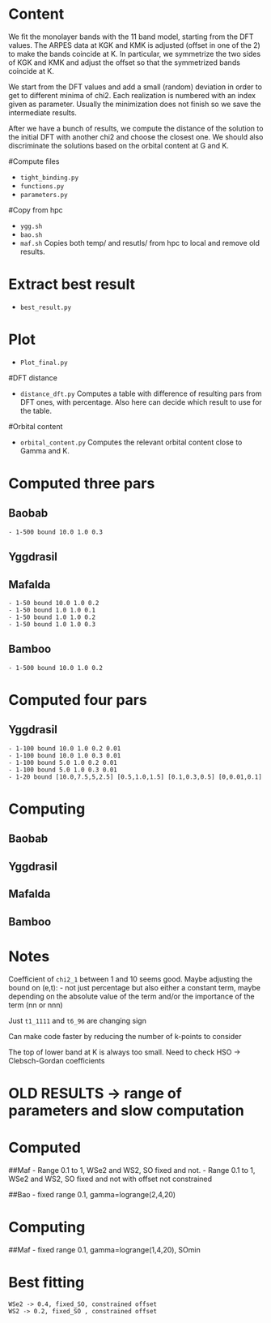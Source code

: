 # Content
We fit the monolayer bands with the 11 band model, starting from the DFT values. 
The ARPES data at KGK and KMK is adjusted (offset in one of the 2) to make the bands coincide at K. In particular,
we symmetrize the two sides of KGK and KMK and adjust the offset so that the symmetrized bands coincide at K.

We start from the DFT values and add a small (random) deviation in order to get to different minima of chi2. 
Each realization is numbered with an index given as parameter.
Usually the minimization does not finish so we save the intermediate results.

After we have a bunch of results, we compute the distance of the solution to the initial DFT with another chi2
and choose the closest one. 
We should also discriminate the solutions based on the orbital content at G and K.

#Compute files
- `tight_binding.py`
- `functions.py`
- `parameters.py`

#Copy from hpc
- `ygg.sh`
- `bao.sh`
- `maf.sh`
Copies both temp/ and resutls/ from hpc to local and remove old results.

# Extract best result
- `best_result.py`

# Plot
- `Plot_final.py`

#DFT distance
- `distance_dft.py`
Computes a table with difference of resulting pars from DFT ones, with percentage.
Also here can decide which result to use for the table.

#Orbital content
- `orbital_content.py`
Computes the relevant orbital content close to Gamma and K.

# Computed three pars
## Baobab
    - 1-500 bound 10.0 1.0 0.3
## Yggdrasil
## Mafalda
    - 1-50 bound 10.0 1.0 0.2
    - 1-50 bound 1.0 1.0 0.1
    - 1-50 bound 1.0 1.0 0.2
    - 1-50 bound 1.0 1.0 0.3
## Bamboo
    - 1-500 bound 10.0 1.0 0.2


# Computed four pars
## Yggdrasil
    - 1-100 bound 10.0 1.0 0.2 0.01
    - 1-100 bound 10.0 1.0 0.3 0.01
    - 1-100 bound 5.0 1.0 0.2 0.01
    - 1-100 bound 5.0 1.0 0.3 0.01
    - 1-20 bound [10.0,7.5,5,2.5] [0.5,1.0,1.5] [0.1,0.3,0.5] [0,0.01,0.1]



# Computing

## Baobab
## Yggdrasil
## Mafalda
## Bamboo
    






# Notes
Coefficient of `chi2_1` between 1 and 10 seems good. 
Maybe adjusting the bound on (e,t):
    - not just percentage but also either a constant term, maybe depending on 
      the absolute value of the term and/or the importance of the term (nn or nnn)

Just `t1_1111` and `t6_96` are changing sign

Can make code faster by reducing the number of k-points to consider

The top of lower band at K is always too small. Need to check HSO -> Clebsch-Gordan coefficients













# OLD RESULTS -> range of parameters and slow computation
# Computed
##Maf
    - Range 0.1 to 1, WSe2 and WS2, SO fixed and not.
    - Range 0.1 to 1, WSe2 and WS2, SO fixed and not with offset not constrained

##Bao
    - fixed range 0.1, gamma=logrange(2,4,20)
# Computing
##Maf
    - fixed range 0.1, gamma=logrange(1,4,20), SOmin


# Best fitting
    WSe2 -> 0.4, fixed_SO, constrained offset
    WS2 -> 0.2, fixed_SO , constrained offset
